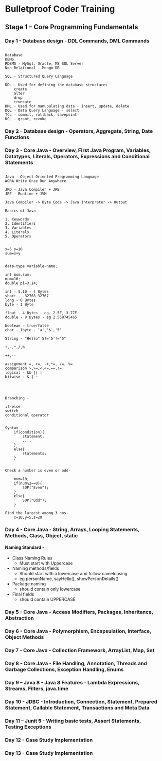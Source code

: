 # Bulletproof Coder Training

## Stage 1 – Core Programming Fundamentals

### Day 1 - Database design - DDL Commands, DML Commands

```text

Database
DBMS
RDBMS - MySql, Oracle, MS SQL Server
Non Relational - Mongo DB

SQL - Structured Query Language

DDL - Used for defining the database structures
	create
	alter
	drop
	truncate
DML - Used for manupulating data - insert, update, delete
DQL - Data Query Language - select 
TCL - commit, rollback, savepoint
DCL - grant, revoke

```

### Day 2 - Database design - Operators, Aggregate, String, Date Functions

### Day 3 - Core Java - Overview, First Java Program, Variables, Datatypes, Literals, Operators, Expressions and Conditional Statements

```text

Java - Object Oriented Programming Language
WORA Write Once Run Anywhere

JKD - Java Compiler + JRE
JRE - Runtime + JVM

Java Compiler -> Byte Code -> Java Interpreter -> Output

Basics of Java

1. Keywords
2. Identifiers
3. Variables
4. Literals
5. Operators


x=5 y=10
sum=x+y


data-type variable-name;

int num,sum;
num=10;
double pi=3.14;

int - 5,10 - 4 Bytes
short - -32768 32767
long - 8 Bytes
byte - 1 Byte

float - 4 Bytes - eg. 2.5F, 3.77F
double - 8 Bytes - eg 2.568745465

boolean - true/false
char - 1byte - 'a','$','5'

String - "Hello" 5!='5'!="5"

+,-,*,/,%

++,--

assignment =, +=, -+,*=, /=, %=
comparison >,>=,<,<=,==,!=
logical - && || !
bitwise - & | ~




Branching - 

if-else
switch
conditional operator


Syntax - 
	if(condition){
		statement;
		....
	}
	else{
		statements;
	}


Check a number is even or odd-
	
	num=10;
	if(num%2==0){
		SOP("Even");
	}
	else{
		SOP("Odd");
	}

Find the largest among 3 nos-
	x=10,y=5,z=20

```

### Day 4 - Core Java - String, Arrays, Looping Statements, Methods, Class, Object, static

#### Naming Standard -

* Class Naming Rules
	- Must start with Uppercase
* Naming methods/fields
	- Should start with a lowercase and follow camelcasing
	- eg personName, sayHello(), showPersonDetails()
* Package naming 
	- should contain only lowercase
* Final fields
	- should contain UPPERCASE



### Day 5 - Core Java - Access Modifiers, Packages, Inheritance, Abstraction

### Day 6 - Core Java - Polymorphism, Encapsulation, Interface, Object Methods

### Day 7 - Core Java - Collection Framework, ArrayList, Map, Set

### Day 8 - Core Java - File Handling, Annotation, Threads and Garbage Collections, Exception Handling, Enums

### Day 9 – Java 8 - Java 8 Features - Lambda Expressions, Streams, Filters, java.time

### Day 10 - JDBC - Introduction, Connection, Statement, Prepared Statement, Callable Statement, Transactions and Meta Data

### Day 11 – Junit 5 - Writing basic tests, Assert Statements, Testing Exceptions

### Day 12 - Case Study Implementation

### Day 13 - Case Study Implementation
